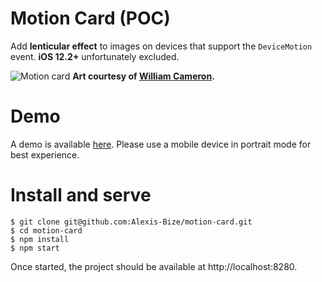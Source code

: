 # Motion Card (POC)
Add **lenticular effect** to images on devices that support the `DeviceMotion` event. **iOS 12.2+** unfortunately excluded.

![Motion card](lenticular-example.gif)
**Art courtesy of [William Cameron](https://twitter.com/pixelflaregfx).**

# Demo
A demo is available [here](https://alexis-bize.github.io/motion-card-demo). Please use a mobile device in portrait mode for best experience.

# Install and serve
```
$ git clone git@github.com:Alexis-Bize/motion-card.git
$ cd motion-card
$ npm install
$ npm start
```

Once started, the project should be available at http://localhost:8280.
